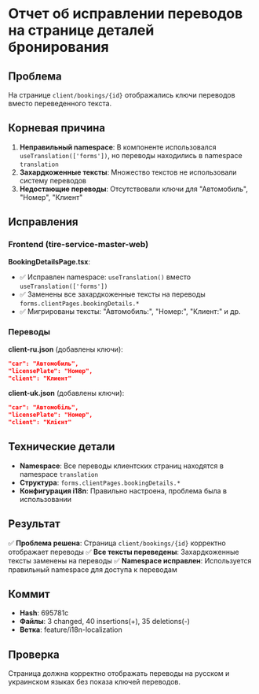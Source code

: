 # Отчет об исправлении переводов на странице деталей бронирования

## Проблема
На странице `client/bookings/{id}` отображались ключи переводов вместо переведенного текста.

## Корневая причина
1. **Неправильный namespace**: В компоненте использовался `useTranslation(['forms'])`, но переводы находились в namespace `translation`
2. **Захардкоженные тексты**: Множество текстов не использовали систему переводов
3. **Недостающие переводы**: Отсутствовали ключи для "Автомобиль", "Номер", "Клиент"

## Исправления

### Frontend (tire-service-master-web)
**BookingDetailsPage.tsx**:
- ✅ Исправлен namespace: `useTranslation()` вместо `useTranslation(['forms'])`
- ✅ Заменены все захардкоженные тексты на переводы `forms.clientPages.bookingDetails.*`
- ✅ Мигрированы тексты: "Автомобиль:", "Номер:", "Клиент:" и др.

### Переводы
**client-ru.json** (добавлены ключи):
```json
"car": "Автомобиль",
"licensePlate": "Номер", 
"client": "Клиент"
```

**client-uk.json** (добавлены ключи):
```json
"car": "Автомобіль",
"licensePlate": "Номер",
"client": "Клієнт"
```

## Технические детали
- **Namespace**: Все переводы клиентских страниц находятся в namespace `translation` 
- **Структура**: `forms.clientPages.bookingDetails.*`
- **Конфигурация i18n**: Правильно настроена, проблема была в использовании

## Результат
✅ **Проблема решена**: Страница `client/bookings/{id}` корректно отображает переводы
✅ **Все тексты переведены**: Захардкоженные тексты заменены на переводы
✅ **Namespace исправлен**: Используется правильный namespace для доступа к переводам

## Коммит
- **Hash**: 695781c
- **Файлы**: 3 changed, 40 insertions(+), 35 deletions(-)
- **Ветка**: feature/i18n-localization

## Проверка
Страница должна корректно отображать переводы на русском и украинском языках без показа ключей переводов. 